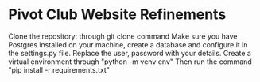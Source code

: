# Pivot Club Website Refinements 
Clone the repository: through git clone command
Make sure you have Postgres installed on your machine, create a database and configure it in the settings.py file. Replace the user, password with your details.
Create a virtual environment through "python -m venv env" 
Then run the command "pip install -r requirements.txt"

